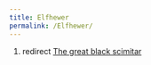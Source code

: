 ```yaml
---
title: Elfhewer
permalink: /Elfhewer/
---
```


1.  redirect [The great black
    scimitar](The_great_black_scimitar "wikilink")